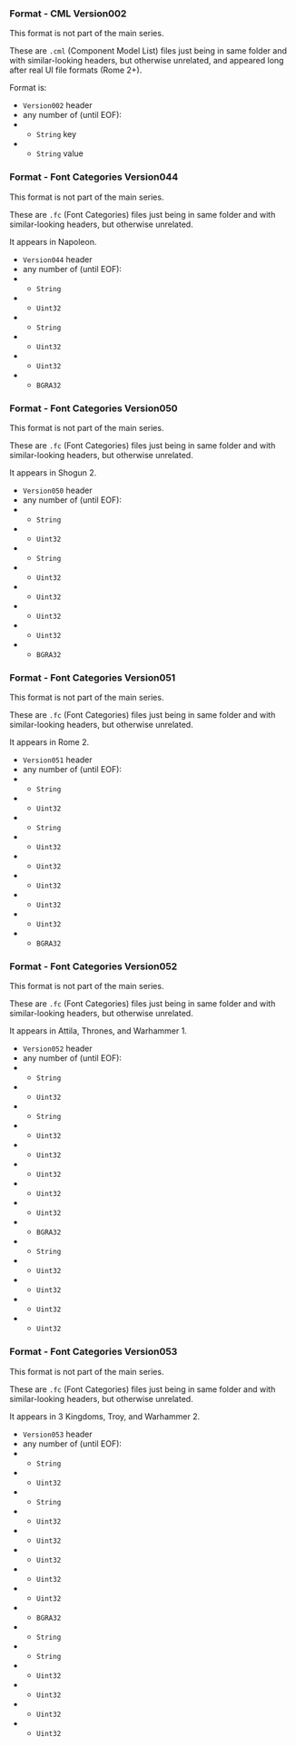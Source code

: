 ### Format - CML Version002

This format is not part of the main series.

These are `.cml` (Component Model List) files just being in same folder and with similar-looking headers, but otherwise unrelated, and appeared long after real UI file formats (Rome 2+).

Format is:

* `Version002` header
* any number of (until EOF):
* * `String` key
* * `String` value

### Format - Font Categories Version044

This format is not part of the main series.

These are `.fc` (Font Categories) files just being in same folder and with similar-looking headers, but otherwise unrelated.

It appears in Napoleon.

* `Version044` header
* any number of (until EOF):
* * `String`
* * `Uint32`
* * `String`
* * `Uint32`
* * `Uint32`
* * `BGRA32`

### Format - Font Categories Version050

This format is not part of the main series.

These are `.fc` (Font Categories) files just being in same folder and with similar-looking headers, but otherwise unrelated.

It appears in Shogun 2.

* `Version050` header
* any number of (until EOF):
* * `String`
* * `Uint32`
* * `String`
* * `Uint32`
* * `Uint32`
* * `Uint32`
* * `Uint32`
* * `BGRA32`

### Format - Font Categories Version051

This format is not part of the main series.

These are `.fc` (Font Categories) files just being in same folder and with similar-looking headers, but otherwise unrelated.

It appears in Rome 2.

* `Version051` header
* any number of (until EOF):
* * `String`
* * `Uint32`
* * `String`
* * `Uint32`
* * `Uint32`
* * `Uint32`
* * `Uint32`
* * `Uint32`
* * `BGRA32`

### Format - Font Categories Version052

This format is not part of the main series.

These are `.fc` (Font Categories) files just being in same folder and with similar-looking headers, but otherwise unrelated.

It appears in Attila, Thrones, and Warhammer 1.

* `Version052` header
* any number of (until EOF):
* * `String`
* * `Uint32`
* * `String`
* * `Uint32`
* * `Uint32`
* * `Uint32`
* * `Uint32`
* * `Uint32`
* * `BGRA32`
* * `String`
* * `Uint32`
* * `Uint32`
* * `Uint32`
* * `Uint32`

### Format - Font Categories Version053

This format is not part of the main series.

These are `.fc` (Font Categories) files just being in same folder and with similar-looking headers, but otherwise unrelated.

It appears in 3 Kingdoms, Troy, and Warhammer 2.

* `Version053` header
* any number of (until EOF):
* * `String`
* * `Uint32`
* * `String`
* * `Uint32`
* * `Uint32`
* * `Uint32`
* * `Uint32`
* * `Uint32`
* * `BGRA32`
* * `String`
* * `String`
* * `Uint32`
* * `Uint32`
* * `Uint32`
* * `Uint32`
